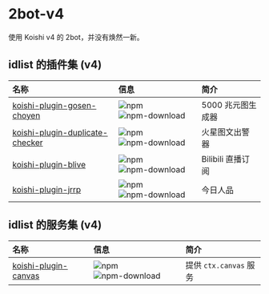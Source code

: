 # 2bot-v4

使用 Koishi v4 的 2bot，并没有焕然一新。

## idlist 的插件集 (v4)

| 名称 | 信息 | 简介 |
| :- | :- | :- |
| [koishi-plugin-gosen-choyen](https://github.com/idlist/koishi-plugin-gosen-choyen) | ![npm](https://img.shields.io/npm/v/koishi-plugin-gosen-choyen?style=flat-square) ![npm-download](https://img.shields.io/npm/dw/koishi-plugin-gosen-choyen?style=flat-square) | 5000 兆元图生成器 |
| [koishi-plugin-duplicate-checker](https://github.com/idlist/koishi-plugin-duplicate-checker) | ![npm](https://img.shields.io/npm/v/koishi-plugin-duplicate-checker?style=flat-square) ![npm-download](https://img.shields.io/npm/dw/koishi-plugin-duplicate-checker?style=flat-square) | 火星图文出警器 |
| [koishi-plugin-blive](https://github.com/idlist/koishi-plugin-blive) | ![npm](https://img.shields.io/npm/v/koishi-plugin-blive?style=flat-square) ![npm-download](https://img.shields.io/npm/dw/koishi-plugin-blive?style=flat-square) | Bilibili 直播订阅 |
| [koishi-plugin-jrrp](https://github.com/idlist/koishi-plugin-jrrp) | ![npm](https://img.shields.io/npm/v/koishi-plugin-jrrp?style=flat-square) ![npm-download](https://img.shields.io/npm/dw/koishi-plugin-jrrp?style=flat-square) | 今日人品 |

## idlist 的服务集 (v4)

| 名称 | 信息 | 简介 |
| :- | :- | :- |
| [koishi-plugin-canvas](https://github.com/idlist/koishi-plugin-canvas) | ![npm](https://img.shields.io/npm/v/koishi-plugin-jrrp?style=flat-square) ![npm-download](https://img.shields.io/npm/dw/koishi-plugin-canvas?style=flat-square) | 提供 `ctx.canvas` 服务 |